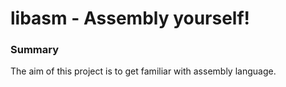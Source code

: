 # libasm - Assembly yourself!

### Summary
The aim of this project is to get familiar with assembly language.
